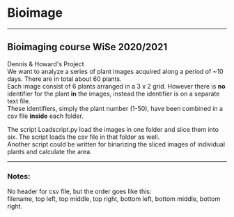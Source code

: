 # Bioimage

---

## Bioimaging course WiSe 2020/2021

Dennis & Howard's Project  
We want to analyze a series of plant images acquired along a period of  ~10 days. There are in total about  60 plants.  
Each image consist of 6 plants arranged in a 3 x 2 grid. However there is **no** identifier for the plant **in** the images, instead the identifier is on a separate text file.  
These identifiers, simply the plant number (1-50), have been combined in a csv file **inside** each folder.

The script Loadscript.py load the images in one folder and slice them into six. The script loads the csv file in that folder as well.  
Another script could be written for binarizing the sliced images of individual plants and calculate the area.

---

### Notes:
No header for csv file, but the order goes like this:  
filename, top left, top middle, top right, bottom left, bottom middle, bottom right.


